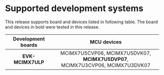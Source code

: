 # Supported development systems

This release supports board and devices listed in following table. The board and devices in bold were tested in this release.

|Development boards|MCU devices|
|:--:              |:--:       |
|**EVK-MCIMX7ULP**|MCIMX7U5CVP06, MCIMX7U5DVK07, **MCIMX7U5DVP07**,<br> MCIMX7U3CVP06, MCIMX7U3DVK07|
